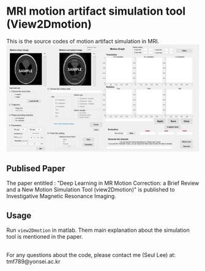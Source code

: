 
# MRI motion artifact simulation tool (View2Dmotion)
This is the source codes of motion artifact simulation in MRI.
<img src ="./gui.png"></img>
</br>


## Publised Paper
The paper entitled : "Deep Learning in MR Motion Correction: a Brief Review and a New Motion Simulation Tool (view2Dmotion)" is published to Investigative Magnetic Resonance Imaging.
 
 
## Usage
Run <code>view2Dmotion</code> in matlab.
Them main explanation about the simulation tool is mentioned in the paper.

<br/>
For any questions about the code, please contact me (Seul Lee) at: tmf789@yonsei.ac.kr
